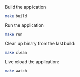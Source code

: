 




Build the application
```bash
make build
```
Run the application
```bash
make run
```
Clean up binary from the last build:
```bash
make clean
```

Live reload the application:
```bash
make watch
```
